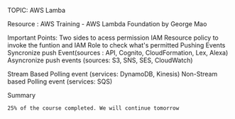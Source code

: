 TOPIC: AWS Lamba

Resource : AWS Training - AWS Lambda Foundation by George Mao 

Important Points: 
Two sides to acess permission
    IAM Resource policy to invoke the funtion and IAM Role to check what's permitted
Pushing Events
  Syncronize push Event(sources : API, Cognito, CloudFormation, Lex, Alexa)
  Asyncronize push events (sources: S3, SNS, SES, CloudWatch)
  
  Stream Based Polling event (services: DynamoDB, Kinesis)
  Non-Stream based Polling event (services: SQS)
  
  Summary 
  
    25% of the course completed. We will continue tomorrow
  

